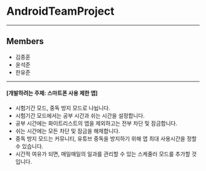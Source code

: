 # AndroidTeamProject
---
## Members
- 김종훈
- 윤석준
- 한유준
---
#### [개발하려는 주제: 스마트폰 사용 제한 앱]

- 시험기간 모드, 중독 방지 모드로 나뉩니다.
- 시험기간 모드에서는 공부 시간과 쉬는 시간을 설정합니다.
- 공부 시간에는 화이트리스트의 앱을 제외하고는 전부 차단 및 잠금합니다.
- 쉬는 시간에는 모든 차단 및 잠금을 해제합니다.
- 중독 방지 모드는 커뮤니티, 유튜브 중독을 방지하기 위해 앱 최대 사용시간을 정할 수 있습니다.
- 시간적 여유가 되면, 매일매일의 일과를 관리할 수 있는 스케줄러 모드를 추가할 것입니다.
